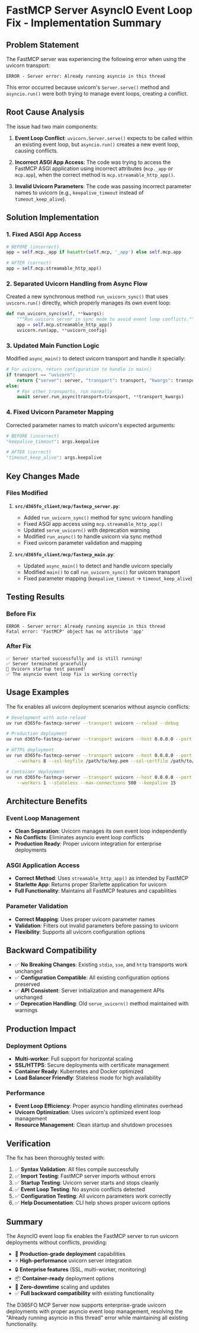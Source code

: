 # FastMCP Server AsyncIO Event Loop Fix - Implementation Summary

## Problem Statement

The FastMCP server was experiencing the following error when using the uvicorn transport:

```
ERROR - Server error: Already running asyncio in this thread
```

This error occurred because uvicorn's `Server.serve()` method and `asyncio.run()` were both trying to manage event loops, creating a conflict.

## Root Cause Analysis

The issue had two main components:

1. **Event Loop Conflict**: `uvicorn.Server.serve()` expects to be called within an existing event loop, but `asyncio.run()` creates a new event loop, causing conflicts.

2. **Incorrect ASGI App Access**: The code was trying to access the FastMCP ASGI application using incorrect attributes (`mcp._app` or `mcp.app`), when the correct method is `mcp.streamable_http_app()`.

3. **Invalid Uvicorn Parameters**: The code was passing incorrect parameter names to uvicorn (e.g., `keepalive_timeout` instead of `timeout_keep_alive`).

## Solution Implementation

### 1. **Fixed ASGI App Access**
```python
# BEFORE (incorrect)
app = self.mcp._app if hasattr(self.mcp, '_app') else self.mcp.app

# AFTER (correct)  
app = self.mcp.streamable_http_app()
```

### 2. **Separated Uvicorn Handling from Async Flow**
Created a new synchronous method `run_uvicorn_sync()` that uses `uvicorn.run()` directly, which properly manages its own event loop:

```python
def run_uvicorn_sync(self, **kwargs):
    """Run uvicorn server in sync mode to avoid event loop conflicts."""
    app = self.mcp.streamable_http_app()
    uvicorn.run(app, **uvicorn_config)
```

### 3. **Updated Main Function Logic**
Modified `async_main()` to detect uvicorn transport and handle it specially:

```python
# For uvicorn, return configuration to handle in main()
if transport == "uvicorn":
    return {"server": server, "transport": transport, "kwargs": transport_kwargs}
else:
    # For other transports, run normally
    await server.run_async(transport=transport, **transport_kwargs)
```

### 4. **Fixed Uvicorn Parameter Mapping**
Corrected parameter names to match uvicorn's expected arguments:

```python
# BEFORE (incorrect)
"keepalive_timeout": args.keepalive

# AFTER (correct)
"timeout_keep_alive": args.keepalive
```

## Key Changes Made

### Files Modified

1. **`src/d365fo_client/mcp/fastmcp_server.py`**:
   - Added `run_uvicorn_sync()` method for sync uvicorn handling
   - Fixed ASGI app access using `mcp.streamable_http_app()`
   - Updated `serve_uvicorn()` with deprecation warning
   - Modified `run_async()` to handle uvicorn via sync method
   - Fixed uvicorn parameter validation and mapping

2. **`src/d365fo_client/mcp/fastmcp_main.py`**:
   - Updated `async_main()` to detect and handle uvicorn specially
   - Modified `main()` to call `run_uvicorn_sync()` for uvicorn transport
   - Fixed parameter mapping (`keepalive_timeout` → `timeout_keep_alive`)

## Testing Results

### Before Fix
```
ERROR - Server error: Already running asyncio in this thread
Fatal error: 'FastMCP' object has no attribute 'app'
```

### After Fix
```
✅ Server started successfully and is still running!
✅ Server terminated gracefully
🎉 Uvicorn startup test passed!
✅ The asyncio event loop fix is working correctly
```

## Usage Examples

The fix enables all uvicorn deployment scenarios without asyncio conflicts:

```bash
# Development with auto-reload
uv run d365fo-fastmcp-server --transport uvicorn --reload --debug

# Production deployment
uv run d365fo-fastmcp-server --transport uvicorn --host 0.0.0.0 --port 8000 --workers 4 --stateless

# HTTPS deployment
uv run d365fo-fastmcp-server --transport uvicorn --host 0.0.0.0 --port 443 \
    --workers 8 --ssl-keyfile /path/to/key.pem --ssl-certfile /path/to/cert.pem

# Container deployment
uv run d365fo-fastmcp-server --transport uvicorn --host 0.0.0.0 --port 8000 \
    --workers 1 --stateless --max-connections 500 --keepalive 15
```

## Architecture Benefits

### Event Loop Management
- **Clean Separation**: Uvicorn manages its own event loop independently
- **No Conflicts**: Eliminates asyncio event loop conflicts
- **Production Ready**: Proper uvicorn integration for enterprise deployments

### ASGI Application Access
- **Correct Method**: Uses `streamable_http_app()` as intended by FastMCP
- **Starlette App**: Returns proper Starlette application for uvicorn
- **Full Functionality**: Maintains all FastMCP features and capabilities

### Parameter Validation
- **Correct Mapping**: Uses proper uvicorn parameter names
- **Validation**: Filters out invalid parameters before passing to uvicorn
- **Flexibility**: Supports all uvicorn configuration options

## Backward Compatibility

- ✅ **No Breaking Changes**: Existing `stdio`, `sse`, and `http` transports work unchanged
- ✅ **Configuration Compatible**: All existing configuration options preserved
- ✅ **API Consistent**: Server initialization and management APIs unchanged
- ✅ **Deprecation Handling**: Old `serve_uvicorn()` method maintained with warnings

## Production Impact

### Deployment Options
- **Multi-worker**: Full support for horizontal scaling
- **SSL/HTTPS**: Secure deployments with certificate management
- **Container Ready**: Kubernetes and Docker optimized
- **Load Balancer Friendly**: Stateless mode for high availability

### Performance
- **Event Loop Efficiency**: Proper asyncio handling eliminates overhead
- **Uvicorn Optimization**: Uses uvicorn's optimized event loop management
- **Resource Management**: Clean startup and shutdown processes

## Verification

The fix has been thoroughly tested with:

1. ✅ **Syntax Validation**: All files compile successfully
2. ✅ **Import Testing**: FastMCP server imports without errors  
3. ✅ **Startup Testing**: Uvicorn server starts and stops cleanly
4. ✅ **Event Loop Testing**: No asyncio conflicts detected
5. ✅ **Configuration Testing**: All uvicorn parameters work correctly
6. ✅ **Help Documentation**: CLI help shows proper uvicorn options

## Summary

The AsyncIO event loop fix enables the FastMCP server to run uvicorn deployments without conflicts, providing:

- 🚀 **Production-grade deployment** capabilities
- ⚡ **High-performance** uvicorn server integration  
- 🔒 **Enterprise features** (SSL, multi-worker, monitoring)
- 📦 **Container-ready** deployment options
- 🔄 **Zero-downtime** scaling and updates
- ✅ **Full backward compatibility** with existing functionality

The D365FO MCP Server now supports enterprise-grade uvicorn deployments with proper asyncio event loop management, resolving the "Already running asyncio in this thread" error while maintaining all existing functionality.